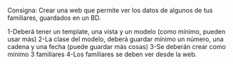 Consigna: Crear una web que permite ver los datos de algunos de tus familiares, guardados en un BD.

1-Deberá tener un template, una vista y un modelo (como mínimo, pueden usar más)
2-La clase del modelo, deberá guardar mínimo un número, una cadena y una fecha (puede guardar más cosas)
3-Se deberán crear como mínimo 3 familiares
4-Los familiares se deben ver desde la web.